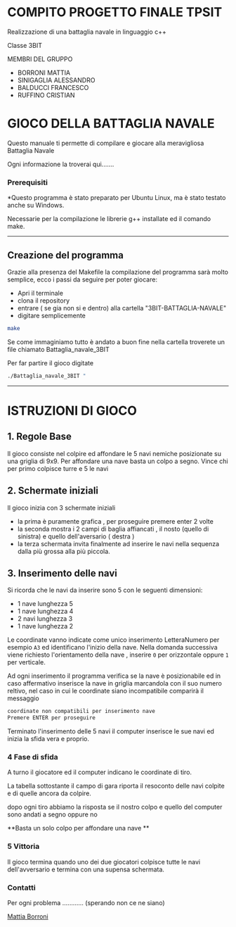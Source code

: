 # COMPITO PROGETTO FINALE TPSIT

Realizzazione di una battaglia navale in linguaggio c++


Classe 3BIT

MEMBRI DEL GRUPPO
* BORRONI MATTIA
* SINIGAGLIA ALESSANDRO
* BALDUCCI FRANCESCO
* RUFFINO CRISTIAN

GIOCO DELLA BATTAGLIA NAVALE
============================

Questo manuale ti permette di compilare e giocare alla meravigliosa Battaglia Navale

Ogni informazione la troverai qui.......

### Prerequisiti

*Questo programma è stato preparato per Ubuntu Linux, ma è stato testato anche su Windows.

Necessarie per la compilazione le librerie g++ installate ed il comando make.

----

## Creazione del programma

Grazie alla presenza del Makefile la compilazione del programma sarà molto semplice, ecco i passi da seguire per poter giocare:

* Apri il terminale
* clona il repository
* entrare ( se gia non si e dentro) alla cartella "3BIT-BATTAGLIA-NAVALE"
* digitare semplicemente 
```bash
make
```

Se come immaginiamo tutto è andato a buon fine nella cartella troverete un file chiamato Battaglia_navale_3BIT

Per far partire il gioco digitate
```bash
./Battaglia_navale_3BIT "
```
----
# ISTRUZIONI DI GIOCO


## 1. Regole Base

Il gioco consiste nel colpire ed affondare le 5 navi nemiche posizionate su una griglia di 9x9.
Per affondare una nave basta un colpo a segno.
Vince chi per primo colpisce turre e 5 le navi


## 2. Schermate iniziali

Il gioco inizia con 3 schermate iniziali

* la prima è puramente grafica , per proseguire premere enter 2 volte
* la seconda mostra i 2 campi di baglia affiancati , il nosto (quello di sinistra) e quello dell'aversario ( destra )
* la terza schermata invita finalmente ad inserire le navi nella sequenza dalla più grossa alla più piccola.

## 3. Inserimento delle navi

Si ricorda che le navi da inserire sono 5 con le seguenti dimensioni:

* 1 nave lunghezza 5
* 1 nave lunghezza 4
* 2 navi lunghezza 3
* 1 nave lunghezza 2


Le coordinate vanno indicate come unico inserimento LetteraNumero per esempio `A3` ed identificano l'inizio della nave.
Nella domanda successiva viene richiesto l'orientamento della nave , inserire `0` per orizzontale oppure `1` per verticale.

Ad ogni inserimento il programma verifica se la nave è posizionabile ed in caso affermativo inserisce la nave in griglia marcandola con il suo numero reltivo, nel caso in cui le coordinate siano incompatibile comparirà il messaggio
```bash
coordinate non compatibili per inserimento nave
Premere ENTER per proseguire
```
Terminato l'inserimento delle 5 navi il computer inserisce le sue navi ed inizia la sfida vera e proprio.

### 4 Fase di sfida

A turno il giocatore ed il computer indicano le coordinate di tiro.

La tabella sottostante il campo di gara riporta il resoconto delle navi colpite e di quelle ancora da colpire.

dopo ogni tiro abbiamo la risposta se il nostro colpo e quello del computer sono andati a segno oppure no

**Basta un solo colpo per affondare una nave **

### 5 Vittoria

Il gioco termina quando uno dei due giocatori colpisce tutte le navi dell'avversario e termina con una supensa schermata.


### Contatti

Per ogni problema ............ (sperando non ce ne siano)

[Mattia Borroni](mattia.borroni.2007@gmail.com)

